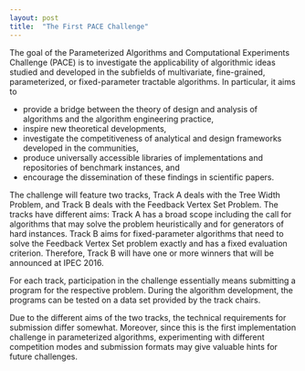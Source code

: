 ```yaml
---
layout: post
title:  "The First PACE Challenge"
---
```

The goal of the Parameterized Algorithms and Computational Experiments Challenge (PACE) is to investigate the applicability of algorithmic ideas studied and developed in the subfields of multivariate, fine-grained, parameterized, or fixed-parameter tractable algorithms. In particular, it aims to

- provide a bridge between the theory of design and analysis of algorithms and the algorithm engineering practice,
- inspire new theoretical developments,
- investigate the competitiveness of analytical and design frameworks developed in the communities,
- produce universally accessible libraries of implementations and repositories of benchmark instances, and
- encourage the dissemination of these findings in scientific papers.

The challenge will feature two tracks, Track A deals with the Tree Width Problem, and  Track B deals with the Feedback Vertex Set Problem. The tracks have different aims: Track A has a broad scope including the call for algorithms that may solve the problem heuristically and for generators of hard instances. Track B aims for fixed-parameter algorithms that need to solve the Feedback Vertex Set problem exactly and has a fixed evaluation criterion. Therefore, Track B will have one or more winners that will be announced at IPEC 2016.

For each track, participation in the challenge essentially means submitting a program for the respective problem. During the algorithm development, the programs can be tested on a data set provided by the track chairs.

Due to the different aims of the two tracks, the technical requirements for submission differ somewhat. Moreover, since this is the first implementation challenge in parameterized algorithms, experimenting with different competition modes and submission formats may give valuable hints for future challenges.